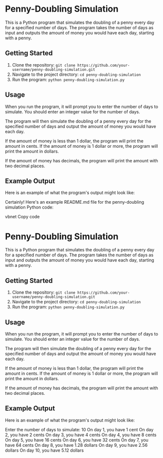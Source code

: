 # Penny-Doubling Simulation

This is a Python program that simulates the doubling of a penny every day for a specified number of days. The program takes the number of days as input and outputs the amount of money you would have each day, starting with a penny.

## Getting Started

1. Clone the repository: `git clone https://github.com/your-username/penny-doubling-simulation.git`
2. Navigate to the project directory: `cd penny-doubling-simulation`
3. Run the program: `python penny-doubling-simulation.py`

## Usage

When you run the program, it will prompt you to enter the number of days to simulate. You should enter an integer value for the number of days.

The program will then simulate the doubling of a penny every day for the specified number of days and output the amount of money you would have each day.

If the amount of money is less than 1 dollar, the program will print the amount in cents. If the amount of money is 1 dollar or more, the program will print the amount in dollars.

If the amount of money has decimals, the program will print the amount with two decimal places.

## Example Output

Here is an example of what the program's output might look like:

Certainly! Here's an example README.md file for the penny-doubling simulation Python code:

vbnet
Copy code
# Penny-Doubling Simulation

This is a Python program that simulates the doubling of a penny every day for a specified number of days. The program takes the number of days as input and outputs the amount of money you would have each day, starting with a penny.

## Getting Started

1. Clone the repository: `git clone https://github.com/your-username/penny-doubling-simulation.git`
2. Navigate to the project directory: `cd penny-doubling-simulation`
3. Run the program: `python penny-doubling-simulation.py`

## Usage

When you run the program, it will prompt you to enter the number of days to simulate. You should enter an integer value for the number of days.

The program will then simulate the doubling of a penny every day for the specified number of days and output the amount of money you would have each day.

If the amount of money is less than 1 dollar, the program will print the amount in cents. If the amount of money is 1 dollar or more, the program will print the amount in dollars.

If the amount of money has decimals, the program will print the amount with two decimal places.

## Example Output

Here is an example of what the program's output might look like:

Enter the number of days to simulate: 10
On day 1, you have 1 cent
On day 2, you have 2 cents
On day 3, you have 4 cents
On day 4, you have 8 cents
On day 5, you have 16 cents
On day 6, you have 32 cents
On day 7, you have 64 cents
On day 8, you have 1.28 dollars
On day 9, you have 2.56 dollars
On day 10, you have 5.12 dollars
